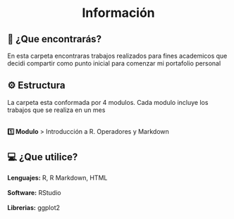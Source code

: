 <h1 align="center">Información</h1>
<h2>🤔 ¿Que encontrarás?</h2>
En esta carpeta encontraras trabajos realizados para fines academicos que decidi compartir como punto inicial para comenzar mi portafolio personal

<h2>⚙️ Estructura</h2>
La carpeta esta conformada por 4 modulos. Cada modulo incluye los trabajos que se realiza en un mes  
<br></br>

**1️⃣ Modulo** > Introducción a R. Operadores y Markdown

<h2>💻 ¿Que utilice?</h2>

**Lenguajes:** R, R Markdown, HTML <br></br>
**Software:** RStudio <br></br>
**Librerias:** ggplot2